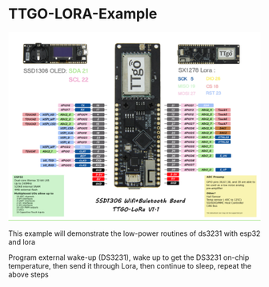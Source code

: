 # TTGO-LORA-Example

![image](https://github.com/LilyGO/TTGO-LORA-V1/blob/master/image/image1.jpg)

This example will demonstrate the low-power routines of ds3231 with esp32 and lora

Program external wake-up (DS3231), wake up to get the DS3231 on-chip temperature, then send it through Lora, then continue to sleep, repeat the above steps
